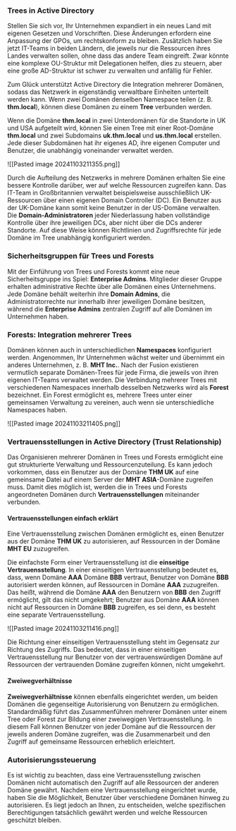 
### Trees in Active Directory

Stellen Sie sich vor, Ihr Unternehmen expandiert in ein neues Land mit eigenen Gesetzen und Vorschriften. Diese Änderungen erfordern eine Anpassung der GPOs, um rechtskonform zu bleiben. Zusätzlich haben Sie jetzt IT-Teams in beiden Ländern, die jeweils nur die Ressourcen ihres Landes verwalten sollen, ohne dass das andere Team eingreift. Zwar könnte eine komplexe OU-Struktur mit Delegationen helfen, dies zu steuern, aber eine große AD-Struktur ist schwer zu verwalten und anfällig für Fehler.

Zum Glück unterstützt Active Directory die Integration mehrerer Domänen, sodass das Netzwerk in eigenständig verwaltbare Einheiten unterteilt werden kann. Wenn zwei Domänen denselben Namespace teilen (z. B. **thm.local**), können diese Domänen zu einem **Tree** verbunden werden.

Wenn die Domäne **thm.local** in zwei Unterdomänen für die Standorte in UK und USA aufgeteilt wird, können Sie einen Tree mit einer Root-Domäne **thm.local** und zwei Subdomains **uk.thm.local** und **us.thm.local** erstellen. Jede dieser Subdomänen hat ihr eigenes AD, ihre eigenen Computer und Benutzer, die unabhängig voneinander verwaltet werden.


![[Pasted image 20241103211355.png]]

Durch die Aufteilung des Netzwerks in mehrere Domänen erhalten Sie eine bessere Kontrolle darüber, wer auf welche Ressourcen zugreifen kann. Das IT-Team in Großbritannien verwaltet beispielsweise ausschließlich UK-Ressourcen über einen eigenen Domain Controller (DC). Ein Benutzer aus der UK-Domäne kann somit keine Benutzer in der US-Domäne verwalten. Die **Domain-Administratoren** jeder Niederlassung haben vollständige Kontrolle über ihre jeweiligen DCs, aber nicht über die DCs anderer Standorte. Auf diese Weise können Richtlinien und Zugriffsrechte für jede Domäne im Tree unabhängig konfiguriert werden.

### Sicherheitsgruppen für Trees und Forests

Mit der Einführung von Trees und Forests kommt eine neue Sicherheitsgruppe ins Spiel: **Enterprise Admins**. Mitglieder dieser Gruppe erhalten administrative Rechte über alle Domänen eines Unternehmens. Jede Domäne behält weiterhin ihre **Domain Admins**, die Administratorrechte nur innerhalb ihrer jeweiligen Domäne besitzen, während die **Enterprise Admins** zentralen Zugriff auf alle Domänen im Unternehmen haben.

### Forests: Integration mehrerer Trees

Domänen können auch in unterschiedlichen **Namespaces** konfiguriert werden. Angenommen, Ihr Unternehmen wächst weiter und übernimmt ein anderes Unternehmen, z. B. **MHT Inc.**. Nach der Fusion existieren vermutlich separate Domänen-Trees für jede Firma, die jeweils von ihren eigenen IT-Teams verwaltet werden. Die Verbindung mehrerer Trees mit verschiedenen Namespaces innerhalb desselben Netzwerks wird als **Forest** bezeichnet. Ein Forest ermöglicht es, mehrere Trees unter einer gemeinsamen Verwaltung zu vereinen, auch wenn sie unterschiedliche Namespaces haben.

![[Pasted image 20241103211405.png]]

### Vertrauensstellungen in Active Directory (Trust Relationship)

Das Organisieren mehrerer Domänen in Trees und Forests ermöglicht eine gut strukturierte Verwaltung und Ressourcenzuteilung. Es kann jedoch vorkommen, dass ein Benutzer aus der Domäne **THM UK** auf eine gemeinsame Datei auf einem Server der **MHT ASIA**-Domäne zugreifen muss. Damit dies möglich ist, werden die in Trees und Forests angeordneten Domänen durch **Vertrauensstellungen** miteinander verbunden.

#### Vertrauensstellungen einfach erklärt

Eine Vertrauensstellung zwischen Domänen ermöglicht es, einen Benutzer aus der Domäne **THM UK** zu autorisieren, auf Ressourcen in der Domäne **MHT EU** zuzugreifen.

Die einfachste Form einer Vertrauensstellung ist die **einseitige Vertrauensstellung**. In einer einseitigen Vertrauensstellung bedeutet es, dass, wenn Domäne **AAA** Domäne **BBB** vertraut, Benutzer von Domäne **BBB** autorisiert werden können, auf Ressourcen in Domäne **AAA** zuzugreifen. Das heißt, während die Domäne **AAA** den Benutzern von **BBB** den Zugriff ermöglicht, gilt das nicht umgekehrt; Benutzer aus Domäne **AAA** können nicht auf Ressourcen in Domäne **BBB** zugreifen, es sei denn, es besteht eine separate Vertrauensstellung.

![[Pasted image 20241103211416.png]]

Die Richtung einer einseitigen Vertrauensstellung steht im Gegensatz zur Richtung des Zugriffs. Das bedeutet, dass in einer einseitigen Vertrauensstellung nur Benutzer von der vertrauenswürdigen Domäne auf Ressourcen der vertrauenden Domäne zugreifen können, nicht umgekehrt.

#### Zweiwegverhältnisse

**Zweiwegverhältnisse** können ebenfalls eingerichtet werden, um beiden Domänen die gegenseitige Autorisierung von Benutzern zu ermöglichen. Standardmäßig führt das Zusammenführen mehrerer Domänen unter einem Tree oder Forest zur Bildung einer zweiwegigen Vertrauensstellung. In diesem Fall können Benutzer von jeder Domäne auf die Ressourcen der jeweils anderen Domäne zugreifen, was die Zusammenarbeit und den Zugriff auf gemeinsame Ressourcen erheblich erleichtert.

### Autorisierungssteuerung

Es ist wichtig zu beachten, dass eine Vertrauensstellung zwischen Domänen nicht automatisch den Zugriff auf alle Ressourcen der anderen Domäne gewährt. Nachdem eine Vertrauensstellung eingerichtet wurde, haben Sie die Möglichkeit, Benutzer über verschiedene Domänen hinweg zu autorisieren. Es liegt jedoch an Ihnen, zu entscheiden, welche spezifischen Berechtigungen tatsächlich gewährt werden und welche Ressourcen geschützt bleiben.